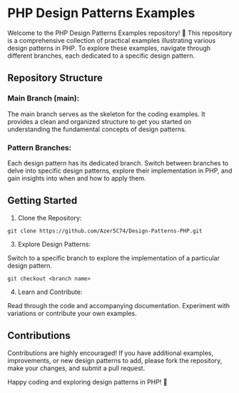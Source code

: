 # PHP Design Patterns Examples

Welcome to the PHP Design Patterns Examples repository! 🚀 This repository is a comprehensive collection of practical examples illustrating various design patterns in PHP. To explore these examples, navigate through different branches, each dedicated to a specific design pattern.

## Repository Structure

### Main Branch (main): 
The main branch serves as the skeleton for the coding examples. It provides a clean and organized structure to get you started on understanding the fundamental concepts of design patterns.

### Pattern Branches:
Each design pattern has its dedicated branch. Switch between branches to delve into specific design patterns, explore their implementation in PHP, and gain insights into when and how to apply them.

## Getting Started
1. Clone the Repository:
``` 
git clone https://github.com/Azer5C74/Design-Patterns-PHP.git
```
3. Explore Design Patterns:

Switch to a specific branch to explore the implementation of a particular design pattern.

```
git checkout <branch name>
```
4. Learn and Contribute:

Read through the code and accompanying documentation.
Experiment with variations or contribute your own examples.

## Contributions
Contributions are highly encouraged! If you have additional examples, improvements, or new design patterns to add, please fork the repository, make your changes, and submit a pull request.

Happy coding and exploring design patterns in PHP! 🌟

